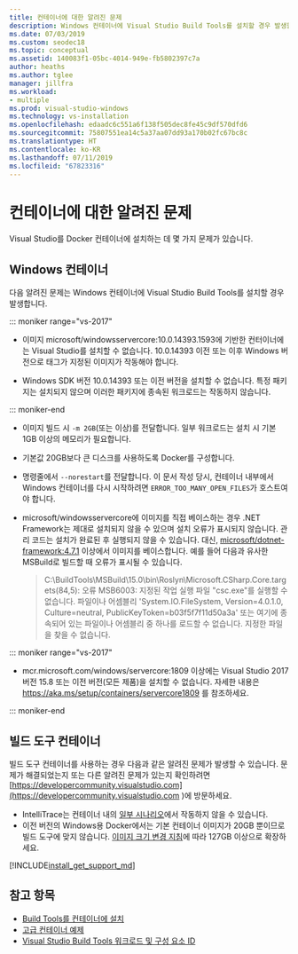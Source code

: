 ```yaml
---
title: 컨테이너에 대한 알려진 문제
description: Windows 컨테이너에 Visual Studio Build Tools를 설치할 경우 발생할 수 있는 알려진 문제에 대해 자세히 알아봅니다.
ms.date: 07/03/2019
ms.custom: seodec18
ms.topic: conceptual
ms.assetid: 140083f1-05bc-4014-949e-fb5802397c7a
author: heaths
ms.author: tglee
manager: jillfra
ms.workload:
- multiple
ms.prod: visual-studio-windows
ms.technology: vs-installation
ms.openlocfilehash: edaadc6c551a6f138f505dec8fe45c9df570dfd6
ms.sourcegitcommit: 75807551ea14c5a37aa07dd93a170b02fc67bc8c
ms.translationtype: HT
ms.contentlocale: ko-KR
ms.lasthandoff: 07/11/2019
ms.locfileid: "67823316"
---
```

# <a name="known-issues-for-containers"></a>컨테이너에 대한 알려진 문제

Visual Studio를 Docker 컨테이너에 설치하는 데 몇 가지 문제가 있습니다.

## <a name="windows-container"></a>Windows 컨테이너

다음 알려진 문제는 Windows 컨테이너에 Visual Studio Build Tools를 설치할 경우 발생합니다.

::: moniker range="vs-2017"

* 이미지 microsoft/windowsservercore:10.0.14393.1593에 기반한 컨터이너에는 Visual Studio를 설치할 수 없습니다. 10.0.14393 이전 또는 이후 Windows 버전으로 태그가 지정된 이미지가 작동해야 합니다.

* Windows SDK 버전 10.0.14393 또는 이전 버전을 설치할 수 없습니다. 특정 패키지는 설치되지 않으며 이러한 패키지에 종속된 워크로드는 작동하지 않습니다.

::: moniker-end

* 이미지 빌드 시 `-m 2GB`(또는 이상)를 전달합니다. 일부 워크로드는 설치 시 기본 1GB 이상의 메모리가 필요합니다.
* 기본값 20GB보다 큰 디스크를 사용하도록 Docker를 구성합니다.
* 명령줄에서 `--norestart`를 전달합니다. 이 문서 작성 당시, 컨테이너 내부에서 Windows 컨테이너를 다시 시작하려면 `ERROR_TOO_MANY_OPEN_FILES`가 호스트여야 합니다.
* microsoft/windowsservercore에 이미지를 직접 베이스하는 경우 .NET Framework는 제대로 설치되지 않을 수 있으며 설치 오류가 표시되지 않습니다. 관리 코드는 설치가 완료된 후 실행되지 않을 수 있습니다. 대신, [microsoft/dotnet-framework:4.7.1](https://hub.docker.com/r/microsoft/dotnet-framework) 이상에서 이미지를 베이스합니다. 예를 들어 다음과 유사한 MSBuild로 빌드할 때 오류가 표시될 수 있습니다.

  > C:\BuildTools\MSBuild\15.0\bin\Roslyn\Microsoft.CSharp.Core.targets(84,5): 오류 MSB6003: 지정된 작업 실행 파일 "csc.exe"를 실행할 수 없습니다. 파일이나 어셈블리 'System.IO.FileSystem, Version=4.0.1.0, Culture=neutral, PublicKeyToken=b03f5f7f11d50a3a' 또는 여기에 종속되어 있는 파일이나 어셈블리 중 하나를 로드할 수 없습니다. 지정한 파일을 찾을 수 없습니다.

::: moniker range="vs-2017"

* mcr.microsoft.com/windows/servercore:1809 이상에는 Visual Studio 2017 버전 15.8 또는 이전 버전(모든 제품)을 설치할 수 없습니다. 자세한 내용은 https://aka.ms/setup/containers/servercore1809 를 참조하세요.

::: moniker-end

## <a name="build-tools-container"></a>빌드 도구 컨테이너

빌드 도구 컨테이너를 사용하는 경우 다음과 같은 알려진 문제가 발생할 수 있습니다. 문제가 해결되었는지 또는 다른 알려진 문제가 있는지 확인하려면 [https://developercommunity.visualstudio.com](https://developercommunity.visualstudio.com )에 방문하세요.

* IntelliTrace는 컨테이너 내의 [일부 시나리오](https://github.com/Microsoft/vstest/issues/940)에서 작동하지 않을 수 있습니다.
* 이전 버전의 Windows용 Docker에서는 기본 컨테이너 이미지가 20GB 뿐이므로 빌드 도구에 맞지 않습니다. [이미지 크기 변경 지침](https://docs.microsoft.com/virtualization/windowscontainers/manage-containers/container-storage#image-size)에 따라 127GB 이상으로 확장하세요.

[!INCLUDE[install_get_support_md](includes/install_get_support_md.md)]

## <a name="see-also"></a>참고 항목

* [Build Tools를 컨테이너에 설치](build-tools-container.md)
* [고급 컨테이너 예제](advanced-build-tools-container.md)
* [Visual Studio Build Tools 워크로드 및 구성 요소 ID](workload-component-id-vs-build-tools.md)
